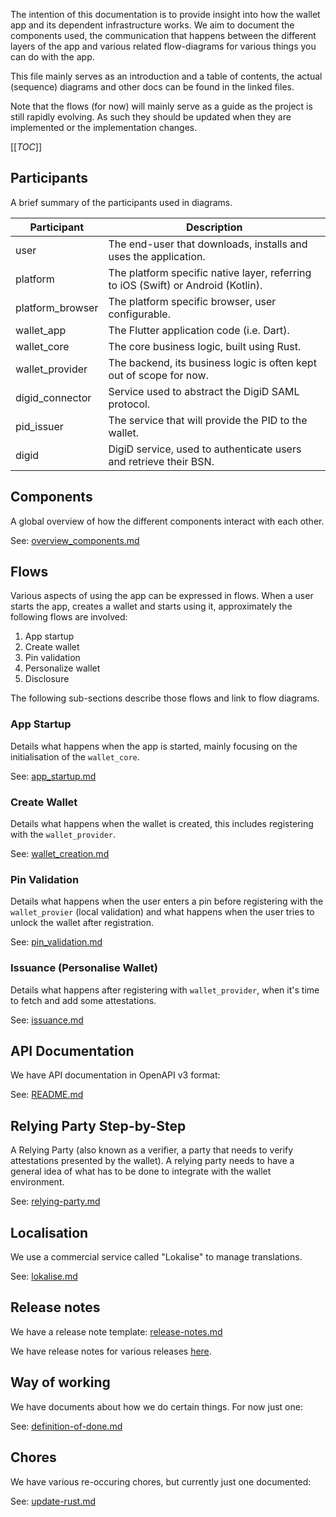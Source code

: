 The intention of this documentation is to provide insight into how the wallet
app and its dependent infrastructure works. We aim to document the components
used, the communication that happens between the different layers of the app
and various related flow-diagrams for various things you can do with the app.

This file mainly serves as an introduction and a table of contents, the actual
(sequence) diagrams and other docs can be found in the linked files.

Note that the flows (for now) will mainly serve as a guide as the project is
still rapidly evolving. As such they should be updated when they are implemented
or the implementation changes.

[[_TOC_]]

## Participants

A brief summary of the participants used in diagrams.

| Participant      | Description                                                                       |
|------------------|-----------------------------------------------------------------------------------|
| user             | The end-user that downloads, installs and uses the application.                   |
| platform         | The platform specific native layer, referring to iOS (Swift) or Android (Kotlin). |
| platform_browser | The platform specific browser, user configurable.                                 |
| wallet_app       | The Flutter application code (i.e. Dart).                                         |
| wallet_core      | The core business logic, built using Rust.                                        |
| wallet_provider  | The backend, its business logic is often kept out of scope for now.               |
| digid_connector  | Service used to abstract the DigiD SAML protocol.                                 |
| pid_issuer       | The service that will provide the PID to the wallet.                              |
| digid            | DigiD service, used to authenticate users and retrieve their BSN.                 |

## Components

A global overview of how the different components interact with each other.

See: [overview_components.md](./diagrams/overview_components.md)

## Flows

Various aspects of using the app can be expressed in flows. When a user starts
the app, creates a wallet and starts using it, approximately the following
flows are involved:

  1. App startup
  2. Create wallet
  3. Pin validation
  4. Personalize wallet
  5. Disclosure

The following sub-sections describe those flows and link to flow diagrams.

### App Startup

Details what happens when the app is started, mainly focusing on the
initialisation of the `wallet_core`.

See: [app_startup.md](./diagrams/app_startup_flow.md)

### Create Wallet

Details what happens when the wallet is created, this includes registering with
the `wallet_provider`.

See: [wallet_creation.md](./diagrams/wallet_creation_flow.md)

### Pin Validation

Details what happens when the user enters a pin before registering with the
`wallet_provier` (local validation) and what happens when the user tries to
unlock the wallet after registration.

See: [pin_validation.md](./diagrams/pin_validation_flow.md)

### Issuance (Personalise Wallet)

Details what happens after registering with `wallet_provider`, when it's time to
fetch and add some attestations.

See: [issuance.md](./diagrams/issuance_flow.md)

## API Documentation

We have API documentation in OpenAPI v3 format:

See: [README.md](./api/README.md)

## Relying Party Step-by-Step

A Relying Party (also known as a verifier, a party that needs to verify
attestations presented by the wallet). A relying party needs to have a general
idea of what has to be done to integrate with the wallet environment.

See: [relying-party.md](./relying-party.md)

## Localisation

We use a commercial service called "Lokalise" to manage translations.

See: [lokalise.md](./lokalise.md)

## Release notes

We have a release note template: [release-notes.md](./templates/release-notes.md)

We have release notes for various releases [here](./release-notes).

## Way of working

We have documents about how we do certain things. For now just one:

See: [definition-of-done.md](./wow/definition-of-done.md)

## Chores

We have various re-occuring chores, but currently just one documented:

See: [update-rust.md](./chores/update-rust.md)
